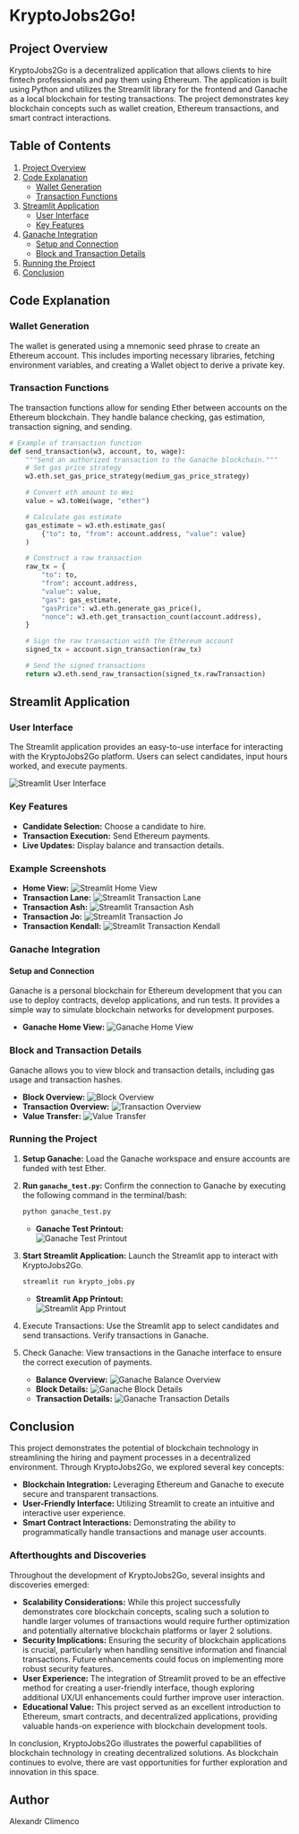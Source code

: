 # KryptoJobs2Go!

## Project Overview

KryptoJobs2Go is a decentralized application that allows clients to hire fintech professionals and pay them using Ethereum. The application is built using Python and utilizes the Streamlit library for the frontend and Ganache as a local blockchain for testing transactions. The project demonstrates key blockchain concepts such as wallet creation, Ethereum transactions, and smart contract interactions.

## Table of Contents

1. [Project Overview](#project-overview)
2. [Code Explanation](#code-explanation)
   - [Wallet Generation](#wallet-generation)
   - [Transaction Functions](#transaction-functions)
3. [Streamlit Application](#streamlit-application)
   - [User Interface](#user-interface)
   - [Key Features](#key-features)
4. [Ganache Integration](#ganache-integration)
   - [Setup and Connection](#setup-and-connection)
   - [Block and Transaction Details](#block-and-transaction-details)
5. [Running the Project](#running-the-project)
6. [Conclusion](#conclusion)

## Code Explanation

### Wallet Generation

The wallet is generated using a mnemonic seed phrase to create an Ethereum account. This includes importing necessary libraries, fetching environment variables, and creating a Wallet object to derive a private key.

### Transaction Functions

The transaction functions allow for sending Ether between accounts on the Ethereum blockchain. They handle balance checking, gas estimation, transaction signing, and sending.

```python
# Example of transaction function
def send_transaction(w3, account, to, wage):
    """Send an authorized transaction to the Ganache blockchain."""
    # Set gas price strategy
    w3.eth.set_gas_price_strategy(medium_gas_price_strategy)

    # Convert eth amount to Wei
    value = w3.toWei(wage, "ether")

    # Calculate gas estimate
    gas_estimate = w3.eth.estimate_gas(
        {"to": to, "from": account.address, "value": value}
    )

    # Construct a raw transaction
    raw_tx = {
        "to": to,
        "from": account.address,
        "value": value,
        "gas": gas_estimate,
        "gasPrice": w3.eth.generate_gas_price(),
        "nonce": w3.eth.get_transaction_count(account.address),
    }

    # Sign the raw transaction with the Ethereum account
    signed_tx = account.sign_transaction(raw_tx)

    # Send the signed transactions
    return w3.eth.send_raw_transaction(signed_tx.rawTransaction)
```

## Streamlit Application

### User Interface

The Streamlit application provides an easy-to-use interface for interacting with the KryptoJobs2Go platform. Users can select candidates, input hours worked, and execute payments.

![Streamlit User Interface](Screenshots/StreamlitHomeView.png)

### Key Features

- **Candidate Selection:** Choose a candidate to hire.
- **Transaction Execution:** Send Ethereum payments.
- **Live Updates:** Display balance and transaction details.

### Example Screenshots

- **Home View:** ![Streamlit Home View](Screenshots/StreamlitHomeView.png)
- **Transaction Lane:** ![Streamlit Transaction Lane](Screenshots/StreamlitTransactionLane.png)
- **Transaction Ash:** ![Streamlit Transaction Ash](Screenshots/StreamlitTransactionAsh.png)
- **Transaction Jo:** ![Streamlit Transaction Jo](Screenshots/StreamlitTransactionJo.png)
- **Transaction Kendall:** ![Streamlit Transaction Kendall](Screenshots/StreamlitTransactionKendall.png)

### Ganache Integration

#### Setup and Connection

Ganache is a personal blockchain for Ethereum development that you can use to deploy contracts, develop applications, and run tests. It provides a simple way to simulate blockchain networks for development purposes.

- **Ganache Home View:** ![Ganache Home View](Screenshots/GanacheHomeView.png)

### Block and Transaction Details

Ganache allows you to view block and transaction details, including gas usage and transaction hashes.

- **Block Overview:** ![Block Overview](Screenshots/GanacheBlocks.png)
- **Transaction Overview:** ![Transaction Overview](Screenshots/GanacheTransactions.png)
- **Value Transfer:** ![Value Transfer](Screenshots/GanacheValueTransfer.png)

### Running the Project

1. **Setup Ganache:** Load the Ganache workspace and ensure accounts are funded with test Ether.

2. **Run `ganache_test.py`:** Confirm the connection to Ganache by executing the following command in the terminal/bash:

    ```bash
    python ganache_test.py
    ```

    - **Ganache Test Printout:**  
      ![Ganache Test Printout](Screenshots/GanacheTestPrintout.png)

3. **Start Streamlit Application:** Launch the Streamlit app to interact with KryptoJobs2Go.

    ```bash
    streamlit run krypto_jobs.py
    ```

    - **Streamlit App Printout:**  
      ![Streamlit App Printout](Screenshots/StreamlitAppPrintout.png)

4. Execute Transactions: Use the Streamlit app to select candidates and send transactions. Verify transactions in Ganache.

5. Check Ganache: View transactions in the Ganache interface to ensure the correct execution of payments.
   
   - **Balance Overview:** ![Ganache Balance Overview](Screenshots/GanacheBalance.png)
   - **Block Details:** ![Ganache Block Details](Screenshots/GanacheBlock.png)
   - **Transaction Details:** ![Ganache Transaction Details](Screenshots/GanacheTransactions.png)

## Conclusion

This project demonstrates the potential of blockchain technology in streamlining the hiring and payment processes in a decentralized environment. Through KryptoJobs2Go, we explored several key concepts:

- **Blockchain Integration:** Leveraging Ethereum and Ganache to execute secure and transparent transactions.
- **User-Friendly Interface:** Utilizing Streamlit to create an intuitive and interactive user experience.
- **Smart Contract Interactions:** Demonstrating the ability to programmatically handle transactions and manage user accounts.

### Afterthoughts and Discoveries

Throughout the development of KryptoJobs2Go, several insights and discoveries emerged:

- **Scalability Considerations:** While this project successfully demonstrates core blockchain concepts, scaling such a solution to handle larger volumes of transactions would require further optimization and potentially alternative blockchain platforms or layer 2 solutions.
- **Security Implications:** Ensuring the security of blockchain applications is crucial, particularly when handling sensitive information and financial transactions. Future enhancements could focus on implementing more robust security features.
- **User Experience:** The integration of Streamlit proved to be an effective method for creating a user-friendly interface, though exploring additional UX/UI enhancements could further improve user interaction.
- **Educational Value:** This project served as an excellent introduction to Ethereum, smart contracts, and decentralized applications, providing valuable hands-on experience with blockchain development tools.

In conclusion, KryptoJobs2Go illustrates the powerful capabilities of blockchain technology in creating decentralized solutions. As blockchain continues to evolve, there are vast opportunities for further exploration and innovation in this space.

## Author

Alexandr Climenco